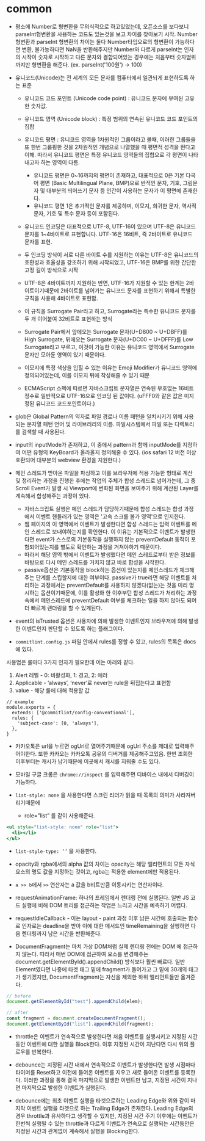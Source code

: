 # common

- 평소에 Number로 형변환을 무의식적으로 하고있었는데, 오픈소스를 보다보니 parseInt형변환을 사용하는 코드도 있는것을 보고 차이를 찾아보기 시작. Number 형변환과 parseInt 형변환의 차이는 둘다 Number타입으로의 형변환이 가능하다면 변환, 불가능하다면 NaN을 반환해주지만 Number와 다르게 parseInt는 인자의 시작이 숫자로 시작하고 다른 문자와 결합되어있는 경우에는 처음부터 숫자범위까지만 형변환을 해준다. (ex. parseInt('100원') -> 100)

- 유니코드(Unicode)는 전 세계의 모든 문자를 컴퓨터에서 일관되게 표현하도록 하는 표준

  - 유니코드 코드 포인트 (Unicode code point) : 유니코드 문자에 부여된 고유한 숫자값.
  - 유니코드 영역 (Unicode block) : 특정 범위의 연속된 유니코드 코드 포인트의 집합
  - 유니코드 평면 : 유니코드 영역을 1차원적인 그룹이라고 볼때, 이러한 그룹들을 또 한번 그룹핑한 것을 2차원적인 개념으로 나열했을 때 평면적 성격을 띈다고 이해. 따라서 유니코드 평면은 특정 유니코드 영역들의 집합으로 각 평면이 나타내고자 하는 영역이 다름.
    - 유니코드 평면은 0~16까지의 평면이 존재하고, 대표적으로 0은 기본 다국어 평면 (Basic Multilingual Plane, BMP)으로 반적인 문자, 기호, 그림문자 및 대부분의 띄어쓰기 문자 등 인간이 사용하는 문자가 이 평면에 존재한다.
    - 유니코드 평면 1은 추가적인 문자를 제공하며, 이모지, 희귀한 문자, 역사적 문자, 기호 및 특수 문자 등이 포함된다.
  - 유니코드 인코딩은 대표적으로 UTF-8, UTF-16이 있으며 UTF-8은 유니코드 문자를 1~4바이트로 표현합니다. UTF-16은 16비트, 즉 2바이트로 유니코드 문자를 표현.
  - 두 인코딩 방식이 서로 다른 바이트 수를 지원하는 이유는 UTF-8은 유니코드의 호환성과 효율성을 강조하기 위해 시작되었고, UTF-16은 BMP를 위한 간단한 고정 길이 방식으로 시작

  - UTF-8은 4바이트까지 지원하는 반면, UTF-16가 지원할 수 있는 한계는 2바이트이기때문에 2바이트를 넘어가는 유니코드 문자를 표현하기 위해서 특별한 규칙을 사용해 4바이트로 표현함.
  - 이 규칙을 Surrogate Pair라고 하고, Surrogate라는 특수한 유니코드 문자를 두 개 이어붙여 32비트로 표현하는 방식
  - Surrogate Pair에서 앞에오는 Surrogate 문자(U+D800 ~ U+DBFF)를 High Surrogate, 뒤에오는 Surrogate 문자(U+DC00 ~ U+DFFF)를 Low Surrogate라고 부르고, 이것이 가능한 이유는 유니코드 영역에서 Surrogate 문자만 모아둔 영역이 있기 때문이다.
  - 이모지에 특정 색상을 입힐 수 있는 이유는 Emoji Modifier가 유니코드 영역에 정의되어있는데, 이를 이모지 뒤에 작성해줄 수 있기 때문

  - ECMAScript 스펙에 따르면 자바스크립트 문자열은 연속된 부호없는 16비트 정수로 일반적으로 UTF-16으로 인코딩 된 값이다. (uFFF0와 같은 값은 미지정된 유니코드 코드포인트이다.)

- glob은 Global Pattern의 약자로 파일 경로나 이름 패턴을 일치시키기 위해 사용되는 문자열 패턴 언어 및 라이브러리의 이름. 파일시스템에서 파일 또는 디렉토리를 검색할 때 사용된다.

- input의 inputMode가 존재하고, 이 중에서 pattern과 함께 inputMode를 지정하여 어떤 유형의 KeyBoard가 올라올지 정의해줄 수 있다. (ios safari 12 버전 이상 호환되어 대부분의 webview 환경을 지원한다.)

- 메인 스레드가 받아온 파일을 파싱하고 이를 브라우저에 적용 가능한 형태로 계산 및 정리하는 과정을 진행한 후에는 작업의 주체가 합성 스레드로 넘어가는데, 그 중 Scroll Event가 발생 시 Viewport에 변화된 화면을 보여주기 위해 계산된 Layer를 계속해서 합성해주는 과정이 있다.

  - 자바스크립트 실행은 메인 스레드가 담당하기때문에 합성 스레드는 합성 과정에서 이벤트 핸들러가 있는 영역은 '고속 스크롤 불가 영역'으로 인지한다.
  - 웹 페이지의 이 영역에서 이벤트가 발생한다면 합성 스레드는 입력 이벤트를 메인 스레드로 보내야하는지를 확인한다. 이 이유는 기본적으로 이벤트가 발생한다면 event가 스스로의 기본동작을 실행하지 않는 preventDefault 동작이 포함되어있는지를 별도로 확인하는 과정을 거쳐야하기 때문이다.
  - 따라서 해당 영역 밖에서 이벤트가 발생했다면 메인 스레드로부터 받은 정보를 바탕으로 다시 메인 스레드를 거치지 않고 바로 합성을 시작한다.
  - passive옵션은 기본동작을 block하는 옵션이 있는지를 메인스레드가 체크해주는 단계를 스킵할지에 대한 여부이다. passive가 true라면 해당 이벤트를 처리하는 과정에서는 preventDefault를 사용하지 않겠다(없는)는 것을 미리 명시하는 옵션이기때문에, 이를 활성화 한 이후부턴 합성 스레드가 처리하는 과정속에서 메인스레드에 preventDefault 여부를 체크하는 일을 하지 않아도 되어 더 빠르게 렌더링을 할 수 있게된다.

- event의 isTrusted 옵션은 사용자에 의해 발생한 이벤트인지 브라우저에 의해 발생한 이벤트인지 판단할 수 있도록 하는 플래그이다.

- `commitlint.config.js` 파일 안에서 rules를 정할 수 있고, rules의 목록은 docs에 있다.

사용법은 룰마다 3가지 인자가 필요한데 이는 아래와 같다.

1. Alert 레벨 - 0: 비활성화, 1: 경고, 2: 에러
2. Applicable - ‘always’, ‘never’로 never는 rule을 뒤집는다고 표현함
3. value - 해당 룰에 대해 적용할 값

```
// example
module.exports = {
  extends: ['@commitlint/config-conventional'],
  rules: {
    'subject-case': [0, 'always'],
  },
}

```

- 카카오톡은 url을 누르면 ogUrl로 열어주기때문에 ogUrl 주소를 제대로 입력해주어야한다. 또한 카카오는 카카오톡 공유의 디버거를 제공해주고있음. 한번 조회한 이후부터는 캐시가 남기때문에 이곳에서 캐시를 지워줄 수도 있다.

- 모바일 구글 크롬은 `chrome://inspect` 를 입력해주면 디바이스 내에서 디버깅이 가능하다.

- `list-style: none` 을 사용한다면 스크린 리더가 읽을 때 목록의 의미가 사라져버리기때문에
  - role=”list” 를 같이 사용해준다.

```jsx
<ul style="list-style: none" role="list">
  <li></li>
</ul>
```

- `list-style-type: ‘’` 을 사용한다.

- opacity와 rgba에서의 alpha 값의 차이는 opacity는 해당 엘리먼트의 모든 자식 요소의 명도 값을 지정하는 것이고, rgba는 적용한 element에만 적용된다.

- `a >> b`에서 `>>` 연산자는 a 값을 b비트만큼 이동시키는 연산자이다.

- requestAnimationFrame: 하나의 프레임에서 렌더링 전에 실행된다. 일반 JS 코드 실행에 비해 DOM 트리를 접근하는 작업은 느리고 시간을 예측하기 어렵다.

- requestIdleCallback - 이는 layout - paint 과정 이후 남은 시간에 호출되는 함수로 인자로는 deadline을 받아 이에 대한 메서드인 timeRemaining을 실행하면 다음 렌더링까지 남은 시간을 반환해준다.

- DocumentFragment는 마치 가상 DOM처럼 실제 렌더링 전에는 DOM 에 접근하지 않는다. 따라서 매번 DOM에 접근하여 요소를 변경해주는 document.getElementById().appendChild() 방식보다 훨씬 빠르다. 일반 Element였다면 나중에 타겟 태그 밑에 fragment가 들어가고 그 밑에 30개의 태그가 생기겠지만, DocumentFragment는 자신을 제외한 하위 엘리먼트들만 옮겨준다.

```js
// before
document.getElementById("test").appendChild(elem);

// after
const fragment = document.createDocumentFragment();
document.getElementById("list").appendChild(fragment);
```

- throttle은 이벤트가 연속적으로 발생한다면 처음 이벤트를 실행시키고 지정된 시간동안 이벤트에 대한 실행을 Block한다. 이후 지정된 시간이 지난다면 다시 위의 플로우를 반복한다.

- debounce는 지정된 시간 내에서 연속적으로 이벤트가 발생한다면 발생 시점마다 타이머를 Reset하고 이전에 들어온 이벤트를 지우고 새로 들어온 이벤트를 등록한다. 이러한 과정을 통해 결국 마지막으로 발생한 이벤트만 남고, 지정된 시간이 지나면 마지막으로 발생한 이벤트가 실행된다.

- debounce에는 최초 이벤트 실행을 타겟으로하는 Leading Edge와 위와 같이 마지막 이벤트 실행을 타겟으로 하는 Trailing Edge가 존재한다. Leading Edge의 경우 throttle과 유사하다고 생각할 수 있지만, 지정된 시간 주기 이후에는 이벤트가 한번씩 실행될 수 있는 throttle과 다르게 이벤트가 연속으로 실행되는 시간동안은 지정된 시간과 관계없이 계속해서 실행을 Blocking한다.
